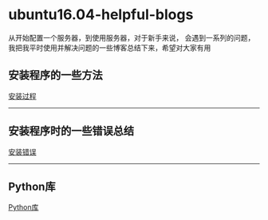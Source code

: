 # ubuntu16.04-helpful-blogs
从开始配置一个服务器，到使用服务器，对于新手来说， 会遇到一系列的问题，我把我平时使用并解决问题的一些博客总结下来，希望对大家有用  
## 安装程序的一些方法
[安装过程](./Installation.md)  
***************************
## 安装程序时的一些错误总结
[安装错误](./Errors.md)  
***************************
## Python库
[Python库](./library.md)
